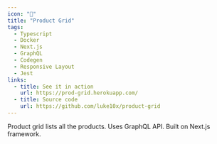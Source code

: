 ```yaml
---
icon: "🎁"
title: "Product Grid"
tags:
  - Typescript
  - Docker
  - Next.js
  - GraphQL
  - Codegen
  - Responsive Layout
  - Jest
links:
  - title: See it in action 
    url: https://prod-grid.herokuapp.com/
  - title: Source code
    url: https://github.com/luke10x/product-grid
---
```

Product grid lists all the products. Uses GraphQL API. Built on Next.js framework.
